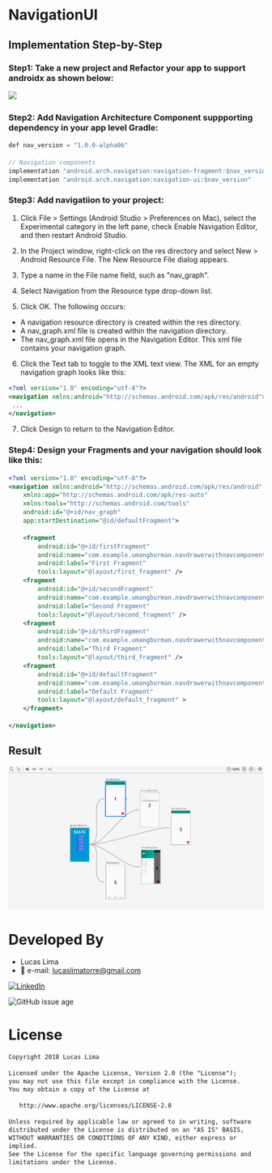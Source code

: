# NavigationUI

## **Implementation Step-by-Step**

### **Step1:** Take a new project and Refactor your app to support androidx as shown below:

<img src="https://pli.io/2M9zMn.png" />

### **Step2:** Add Navigation Architecture Component suppporting dependency in your app level Gradle:

```Java
def nav_version = "1.0.0-alpha06"

// Navigation components
implementation "android.arch.navigation:navigation-fragment:$nav_version"
implementation "android.arch.navigation:navigation-ui:$nav_version"
```

### **Step3:** Add navigatiion to your project:

1. Click File > Settings (Android Studio > Preferences on Mac), select the Experimental category in the left pane, check Enable Navigation Editor, and then restart Android Studio.

2. In the Project window, right-click on the res directory and select New > Android Resource File. The New Resource File dialog appears.

3. Type a name in the File name field, such as "nav_graph".

4. Select Navigation from the Resource type drop-down list.

5. Click OK. The following occurs:

 - A navigation resource directory is created within the res directory. 
 - A nav_graph.xml file is created within the navigation directory.
 - The nav_graph.xml file opens in the Navigation Editor. This xml file contains your navigation graph.
 
 6. Click the Text tab to toggle to the XML text view. The XML for an empty navigation graph looks like this:
 
 ```xml
<?xml version="1.0" encoding="utf-8"?>
<navigation xmlns:android="http://schemas.android.com/apk/res/android">
  ...
</navigation>
```

7. Click Design to return to the Navigation Editor.

### **Step4:** Design your Fragments and your navigation should look like this:

```xml
<?xml version="1.0" encoding="utf-8"?>
<navigation xmlns:android="http://schemas.android.com/apk/res/android"
    xmlns:app="http://schemas.android.com/apk/res-auto"
    xmlns:tools="http://schemas.android.com/tools"
    android:id="@+id/nav_graph"
    app:startDestination="@id/defaultFragment">

    <fragment
        android:id="@+id/firstFragment"
        android:name="com.example.umangburman.navdrawerwithnavcomponent.FirstFragment"
        android:label="First Fragment"
        tools:layout="@layout/first_fragment" />
    <fragment
        android:id="@+id/secondFragment"
        android:name="com.example.umangburman.navdrawerwithnavcomponent.SecondFragment"
        android:label="Second Fragment"
        tools:layout="@layout/second_fragment" />
    <fragment
        android:id="@+id/thirdFragment"
        android:name="com.example.umangburman.navdrawerwithnavcomponent.ThirdFragment"
        android:label="Third Fragment"
        tools:layout="@layout/third_fragment" />
    <fragment
        android:id="@+id/defaultFragment"
        android:name="com.example.umangburman.navdrawerwithnavcomponent.DefaultFragment"
        android:label="Default Fragment"
        tools:layout="@layout/default_fragment" >
    </fragment>

</navigation>
```


## **Result**

 <img src="https://github.com/lucaslima777/NavigationUI/blob/master/demo/img.png?raw=true" />


# Developed By

* Lucas Lima 
 * :email: e-mail: lucaslimatorre@gmail.com
 
 [![LinkedIn](https://img.shields.io/badge/LinkedIn-LucasLima-blue.svg)](https://www.linkedin.com/in/lucas-lima-torre/)
 

![GitHub issue age](https://img.shields.io/badge/build-android%20studio-brightgreen.svg)



# License

    Copyright 2018 Lucas Lima

    Licensed under the Apache License, Version 2.0 (the "License");
    you may not use this file except in compliance with the License.
    You may obtain a copy of the License at

       http://www.apache.org/licenses/LICENSE-2.0

    Unless required by applicable law or agreed to in writing, software
    distributed under the License is distributed on an "AS IS" BASIS,
    WITHOUT WARRANTIES OR CONDITIONS OF ANY KIND, either express or implied.
    See the License for the specific language governing permissions and
    limitations under the License.
